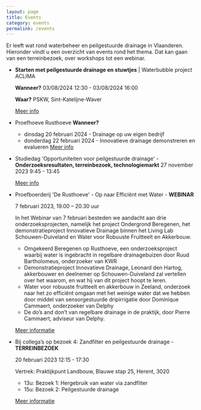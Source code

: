 ```yaml
---
layout: page
title: Events
category: events
permalink: /events
---
```


Er leeft wat rond waterbeheer en peilgestuurde drainage in Vlaanderen. 
Hieronder vindt u een overzicht van events rond het thema. Dat kan gaan van een terreinbezoek, over workshops tot een webinar.

- **Starten met peilgestuurde drainage en stuwtjes** | Waterbubble project ACLIMA
  
  **Wanneer?** 03/08/2024 12:30 - 03/08/2024 16:00
  
  **Waar?** PSKW, Sint-Katelijne-Waver

  [Meer info](https://www.proefstation.be/event/save-the-date-water-bubble-over-peilgestuurde-drainaige-en-stuwtjes/)
  
- Proefhoeve Rusthoeve
**Wanneer?** 
  - dinsdag 20 februari 2024 - Drainage op uw eigen bedrijf
  - donderdag 22 februari 2024 - Innovatieve drainage demonstreren en evalueren
[Meer info](https://www.proefboerderij-rusthoeve.nl/)

- Studiedag 'Opportuniteiten voor peilgestuurde drainage' - **Onderzoeksresultaten, terreinbezoek, technologiemarkt**
  27 november 2023 9:45 - 13:45

  [Meer info](https://www.canva.com/design/DAFuzWa8CVk/Z5PYIZLTIyW9lzbPpJFzSg/edit?utm_content=DAFuzWa8CVk&utm_campaign=designshare&utm_medium=link2&utm_source=sharebutton)

- Proefboerderij 'De Rusthoeve' - Op naar Efficiënt met Water - **WEBINAR**

  7 februari 2023, 19.00 – 20.30 uur

  In het Webinar van 7 februari besteden we aandacht aan drie onderzoeksprojecten, namelijk het project Ondergrond Beregenen, het demonstratieproject Innovatieve Drainage binnen het Living Lab Schouwen-Duiveland en Water voor Robuuste Fruitteelt en Akkerbouw.
   - Omgekeerd Beregenen op Rusthoeve, een onderzoeksproject waarbij water is ingebracht in regelbare drainagebuizen door Ruud Bartholomeus, onderzoeker van KWR
   - Demonstratieproject Innovatieve Drainage, Leonard den Hartog, akkerbouwer en deelnemer op Schouwen-Duiveland zal vertellen over het waarom, en wat hij van dit project hoopt te leren. 
   - Water voor robuuste fruitteelt en akkerbouw in Zeeland, onderzoek naar het zo efficiënt omgaan met het weinige water dat we hebben door middel van sensorgestuurde dripirrigatie door Dominique Cammaert, onderzoeker van Delphy 
   - De do’s and don’t van regelbare drainage in de praktijk, door Pierre Cammaert, adviseur van Delphy.

   [Meer informatie](https://uikc.webinargeek.com/water-webinar)

- Bij collega’s op bezoek 4: Zandfilter en peilgestuurde drainage - **TERREINBEZOEK**

  20 februari 2023  12:15 - 17:30

  Vertrek: Praktijkpunt Landbouw, Blauwe stap 25, Herent, 3020

  - 13u: Bezoek 1: Hergebruik van water via zandfilter
  - 15u: Bezoek 2: Peilgestuurde drainage 

  [Meer informatie](https://praktijkpuntlandbouw.be/activiteit/bij-collegas-op-bezoek-4-zandfilter-en-peilgestuurde-drainage/)
